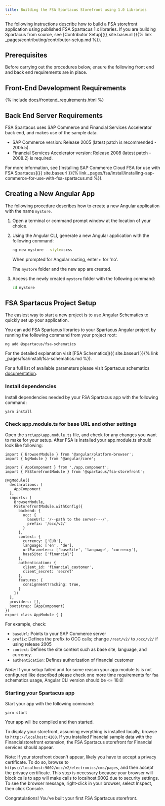 ```yaml
---
title: Building the FSA Spartacus Storefront using 1.0 Libraries
---
```


The following instructions describe how to build a FSA storefront application using published FSA Spartacus 1.x libraries. If you are building Spartacus from source, see [Contributor Setup]({{ site.baseurl }}{% link _pages/contributing/contributor-setup.md %}).

## Prerequisites

Before carrying out the procedures below, ensure the following front end and back end requirements are in place.

## Front-End Development Requirements

{% include docs/frontend_requirements.html %}

## Back End Server Requirements

FSA Spartacus uses SAP Commerce and Financial Services Accelerator back end, and makes use of the sample data.

- SAP Commerce version: Release 2005 (latest patch is recommended - 2005.5).
- Financial Services Accelerator version: Release 2008 (latest patch - 2008.2) is required.

For more information, see [Installing SAP Commerce Cloud FSA for use with FSA Spartacus]({{ site.baseurl }}{% link _pages/fsa/install/installing-sap-commerce-for-use-with-fsa-spartacus.md %}). 

## Creating a New Angular App

The following procedure describes how to create a new Angular application with the name `mystore`.

1. Open a terminal or command prompt window at the location of your choice.
1. Using the Angular CLI, generate a new Angular application with the following command:

   ```bash
   ng new mystore --style=scss
   ```

   When prompted for Angular routing, enter `n` for 'no'.

   The `mystore` folder and the new app are created.

1. Access the newly created `mystore` folder with the following command:

     ```bash
     cd mystore
     ```

## FSA Spartacus Project Setup

The easiest way to start a new project is to use Angular Schematics to quickly set up your application. 

You can add FSA Spartacus libraries to your Spartacus Angular project by running the following command from your project root:

```shell
ng add @spartacus/fsa-schematics
```

For the detailed explanation visit [FSA Schematics]({{ site.baseurl }}{% link _pages/fsa/install/fsa-schematics.md %}).

For a full list of available parameters please visit Spartacus schematics [documentation](https://github.com/SAP/spartacus/tree/develop/projects/schematics).


### Install dependencies ###  

Install dependencies needed by your FSA Spartacus app with the following command:

```
yarn install
```

### Check app.module.ts for base URL and other settings ###

Open the `src\app\app.module.ts` file, and check for any changes you want to make for your setup. 
After FSA is installed your app.module.ts should look like following:
```
import { BrowserModule } from '@angular/platform-browser';
import { NgModule } from '@angular/core';

import { AppComponent } from './app.component';
import { FSStorefrontModule } from '@spartacus/fsa-storefront';

@NgModule({
  declarations: [
    AppComponent
  ],
  imports: [
    BrowserModule,
    FSStorefrontModule.withConfig({
      backend: {
        occ: {
          baseUrl: '/--path to the server---/',
          prefix: '/occ/v2/'
        }
      },
      context: {
        currency: ['EUR'],
        language: ['en', 'de'],
        urlParameters: ['baseSite', 'language', 'currency'],
        baseSite: ['financial']
      },
      authentication: {
        client_id: 'financial_customer',
        client_secret: 'secret'
      },
      features: {
        consignmentTracking: true,
      }
    })
  ],
  providers: [],
  bootstrap: [AppComponent]
})
export class AppModule { }
```

For example, check:
- `baseUrl`: Points to your SAP Commerce server
- `prefix`: Defines the prefix to OCC calls; change `/rest/v2/` to `/occ/v2/` if using release 2005
- `context`: Defines the site context such as base site, language, and currency.
- `authentication`: Defines authorization of financial customer
 
*Note:* If your setup failed and for some reason your app.module.ts is not configured like described please check one more time requirements for fsa schematics usage, Angular CLI version should be <= 10.0!

### Starting your Spartacus app ###  

Start your app with the following command:

```
yarn start
```

Your app will be compiled and then started.

To display your storefront, assuming everything is installed locally, browse to `http://localhost:4200`. If you installed Financial sample data with the Financialstorefront extension, the FSA Spartacus storefront for Financial services should appear.

Note: If your storefront doesn't appear, likely you have to accept a privacy certificate. To do so, browse to `https://localhost:9002/occ/v2/electronics/cms/pages`, and then accept the privacy certificate. This step is necessary because your browser will block calls to app will make calls to localhost:9002 due to security settings. To see the browser message, right-click in your browser, select Inspect, then click Console.


Congratulations! You've built your first FSA Spartacus storefront.


